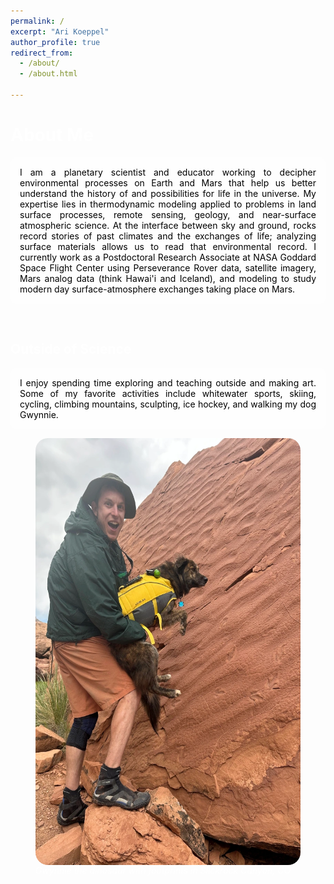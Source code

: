 ```yaml
---
permalink: /
excerpt: "Ari Koeppel"
author_profile: true
redirect_from: 
  - /about/
  - /about.html

---
```

<h1 style="text-align: justify;color:White;">About Me</h1>

<style>
body {
  background-image: url('/images/MarsRise.jpg');
  background-repeat: no-repeat;
  background-attachment: fixed;
  background-size: cover;
}
</style> 

<div style="text-align: justify;background-color:rgba(255, 255, 255, 0.75);color:Black;padding:15px;border-radius: 10px;"> I am a planetary scientist and educator working to decipher environmental processes on Earth and Mars that help us better understand the history of and possibilities for life in the universe. My expertise lies in thermodynamic modeling applied to problems in land surface processes, remote sensing, geology, and near-surface atmospheric science. At the interface between sky and ground, rocks record stories of past climates and the exchanges of life; analyzing surface materials allows us to read that environmental record. I currently work as a Postdoctoral Research Associate at NASA Goddard Space Flight Center using Perseverance Rover data, satellite imagery, Mars analog data (think Hawai'i and Iceland), and modeling to study modern day surface-atmosphere exchanges taking place on Mars. </div>  <p>&nbsp;</p>

<h2 style="text-align: justify;color:White;">Outside of Science</h2>
<div style="text-align: justify;background-color:rgba(255, 255, 255, 0.75);color:Black;padding:15px;border-radius: 10px;"> I enjoy spending time exploring and teaching outside and making art. Some of my favorite activities include whitewater sports, skiing, cycling, climbing mountains, sculpting, ice hockey, and walking my dog Gwynnie.</div>
<figure>
  <img src="/images/img_7343.png" alt="Ari, Gwynnie and dino tracks" style="width:512px;height:683px;border-radius: 20px;margin-left: auto;margin-right: auto;display: block;">
  <figcaption style="color:White;margin-left: auto;margin-right: auto;"><i>Gwynnie the dinosaur with footprints in Slickrock Canyon, CO</i></figcaption>
</figure>
